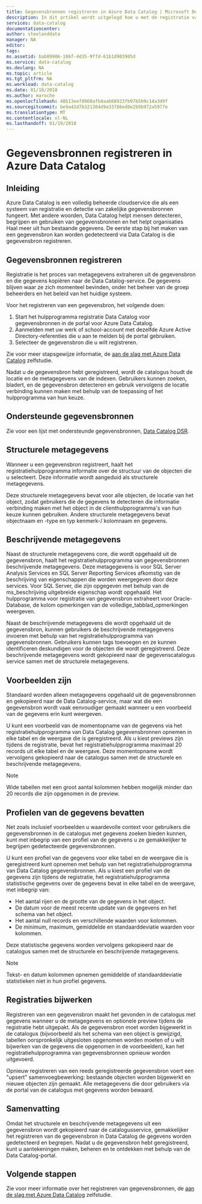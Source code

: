```yaml
---
title: Gegevensbronnen registreren in Azure Data Catalog | Microsoft Docs
description: In dit artikel wordt uitgelegd hoe u met de registratie van gegevensbronnen in Azure Data Catalog, met inbegrip van de metagegevensvelden tijdens de registratie hebt uitgepakt.
services: data-catalog
documentationcenter: 
author: steelanddata
manager: NA
editor: 
tags: 
ms.assetid: bab89906-186f-4d35-9ffd-61b1d903905d
ms.service: data-catalog
ms.devlang: NA
ms.topic: article
ms.tgt_pltfrm: NA
ms.workload: data-catalog
ms.date: 01/18/2018
ms.author: maroche
ms.openlocfilehash: 48b13eef0960afb4aab68923fb97b5b9c14a3d9f
ms.sourcegitcommit: be9a42d7b321304d9a33786ed8e2b9b972a5977e
ms.translationtype: MT
ms.contentlocale: nl-NL
ms.lasthandoff: 01/19/2018
---
```

# <a name="register-data-sources-in-azure-data-catalog"></a>Gegevensbronnen registreren in Azure Data Catalog
## <a name="introduction"></a>Inleiding
Azure Data Catalog is een volledig beheerde cloudservice die als een systeem van registratie en detectie van zakelijke gegevensbronnen fungeert. Met andere woorden, Data Catalog helpt mensen detecteren, begrijpen en gebruiken van gegevensbronnen en het helpt organisaties Haal meer uit hun bestaande gegevens. De eerste stap bij het maken van een gegevensbron kan worden gedetecteerd via Data Catalog is die gegevensbron registreren.

## <a name="register-data-sources"></a>Gegevensbronnen registreren
Registratie is het proces van metagegevens extraheren uit de gegevensbron en die gegevens kopiëren naar de Data Catalog-service. De gegevens blijven waar ze zich momenteel bevinden, onder het beheer van de groep beheerders en het beleid van het huidige systeem.

Voor het registreren van een gegevensbron, het volgende doen:
1. Start het hulpprogramma registratie Data Catalog voor gegevensbronnen in de portal voor Azure Data Catalog. 
2. Aanmelden met uw werk of school-account met dezelfde Azure Active Directory-referenties die u aan te melden bij de portal gebruiken.
3. Selecteer de gegevensbron die u wilt registreren.

Zie voor meer stapsgewijze informatie, de [aan de slag met Azure Data Catalog](data-catalog-get-started.md) zelfstudie.

Nadat u de gegevensbron hebt geregistreerd, wordt de catalogus houdt de locatie en de metagegevens van de indexen. Gebruikers kunnen zoeken, bladert, en de gegevensbron detecteren en gebruik vervolgens de locatie verbinding kunnen maken met behulp van de toepassing of het hulpprogramma van hun keuze.

## <a name="supported-data-sources"></a>Ondersteunde gegevensbronnen
Zie voor een lijst met ondersteunde gegevensbronnen, [Data Catalog DSR](data-catalog-dsr.md).

## <a name="structural-metadata"></a>Structurele metagegevens
Wanneer u een gegevensbron registreert, haalt het registratiehulpprogramma informatie over de structuur van de objecten die u selecteert. Deze informatie wordt aangeduid als structurele metagegevens.

Deze structurele metagegevens bevat voor alle objecten, de locatie van het object, zodat gebruikers die de gegevens te detecteren die informatie verbinding maken met het object in de clienthulpprogramma's van hun keuze kunnen gebruiken. Andere structurele metagegevens bevat objectnaam en -type en typ kenmerk-/ kolomnaam en gegevens.

## <a name="descriptive-metadata"></a>Beschrijvende metagegevens
Naast de structurele metagegevens core, die wordt opgehaald uit de gegevensbron, haalt het registratiehulpprogramma van gegevensbronnen beschrijvende metagegevens. Deze metagegevens is voor SQL Server Analysis Services en SQL Server Reporting Services afkomstig van de beschrijving van eigenschappen die worden weergegeven door deze services. Voor SQL Server, die zijn opgegeven met behulp van de ms\_beschrijving uitgebreide eigenschap wordt opgehaald. Het hulpprogramma voor registratie van gegevensbron extraheert voor Oracle-Database, de kolom opmerkingen van de volledige\_tabblad\_opmerkingen weergeven.

Naast de beschrijvende metagegevens die wordt opgehaald uit de gegevensbron, kunnen gebruikers de beschrijvende metagegevens invoeren met behulp van het registratiehulpprogramma van gegevensbronnen. Gebruikers kunnen tags toevoegen en ze kunnen identificeren deskundigen voor de objecten die wordt geregistreerd. Deze beschrijvende metagegevens wordt gekopieerd naar de gegevenscatalogus service samen met de structurele metagegevens.

## <a name="include-previews"></a>Voorbeelden zijn
Standaard worden alleen metagegevens opgehaald uit de gegevensbronnen en gekopieerd naar de Data Catalog-service, maar wat die een gegevensbron wordt vaak eenvoudiger gemaakt wanneer u een voorbeeld van de gegevens erin kunt weergeven.

U kunt een voorbeeld van de momentopname van de gegevens via het registratiehulpprogramma van Data Catalog gegevensbronnen opnemen in elke tabel en de weergave die is geregistreerd. Als u kiest previews zijn tijdens de registratie, bevat het registratiehulpprogramma maximaal 20 records uit elke tabel en de weergave. Deze momentopname wordt vervolgens gekopieerd naar de catalogus samen met de structurele en beschrijvende metagegevens.

> [!NOTE]
> Wide tabellen met een groot aantal kolommen hebben mogelijk minder dan 20 records die zijn opgenomen in de preview.
>
>

## <a name="include-data-profiles"></a>Profielen van de gegevens bevatten
Net zoals inclusief voorbeelden u waardevolle context voor gebruikers die gegevensbronnen in de catalogus met gegevens zoeken bieden kunnen, kunt met inbegrip van een profiel van de gegevens u ze gemakkelijker te begrijpen gedetecteerde gegevensbronnen.

U kunt een profiel van de gegevens voor elke tabel en de weergave die is geregistreerd kunt opnemen met behulp van het registratiehulpprogramma van Data Catalog gegevensbronnen. Als u kiest een profiel van de gegevens zijn tijdens de registratie, het registratiehulpprogramma statistische gegevens over de gegevens bevat in elke tabel en de weergave, met inbegrip van:

* Het aantal rijen en de grootte van de gegevens in het object.
* De datum voor de meest recente update van de gegevens en het schema van het object.
* Het aantal null records en verschillende waarden voor kolommen.
* De minimum, maximum, gemiddelde en standaarddeviatie waarden voor kolommen.

Deze statistische gegevens worden vervolgens gekopieerd naar de catalogus samen met de structurele en beschrijvende metagegevens.

> [!NOTE]
> Tekst- en datum kolommen opnemen gemiddelde of standaarddeviatie statistieken niet in hun profiel gegevens.
>
>

## <a name="update-registrations"></a>Registraties bijwerken
Registreren van een gegevensbron maakt het gevonden in de catalogus met gegevens wanneer u de metagegevens en optionele preview tijdens de registratie hebt uitgepakt. Als de gegevensbron moet worden bijgewerkt in de catalogus (bijvoorbeeld als het schema van een object is gewijzigd, tabellen oorspronkelijk uitgesloten opgenomen worden moeten of u wilt bijwerken van de gegevens die opgenomen in de voorbeelden), kan het registratiehulpprogramma van gegevensbronnen opnieuw worden uitgevoerd.

Opnieuw registreren van een reeds geregistreerde gegevensbron voert een "upsert" samenvoegbewerking: bestaande objecten worden bijgewerkt en nieuwe objecten zijn gemaakt. Alle metagegevens die door gebruikers via de portal van de catalogus met gegevens worden bewaard.

## <a name="summary"></a>Samenvatting
Omdat het structurele en beschrijvende metagegevens uit een gegevensbron wordt gekopieerd naar de catalogusservice, gemakkelijker het registreren van de gegevensbron in Data Catalog de gegevens worden gedetecteerd en begrepen. Nadat u de gegevensbron hebt geregistreerd, kunt u aantekeningen maken, beheren en te ontdekken met behulp van de Data Catalog-portal.

## <a name="next-steps"></a>Volgende stappen
Zie voor meer informatie over het registreren van gegevensbronnen, de [aan de slag met Azure Data Catalog](data-catalog-get-started.md) zelfstudie.
